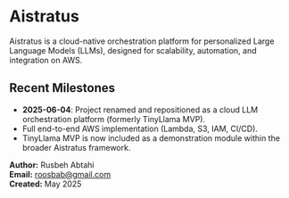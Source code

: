 # Aistratus

Aistratus is a cloud-native orchestration platform for personalized Large Language Models (LLMs), designed for scalability, automation, and integration on AWS.

## Recent Milestones

- **2025-06-04**: Project renamed and repositioned as a cloud LLM orchestration platform (formerly TinyLlama MVP).
- Full end-to-end AWS implementation (Lambda, S3, IAM, CI/CD).
- TinyLlama MVP is now included as a demonstration module within the broader Aistratus framework.

**Author:** Rusbeh Abtahi  
**Email:** roosbab@gmail.com  
**Created:** May 2025  
